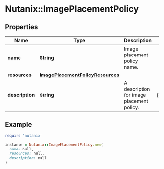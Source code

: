 # Nutanix::ImagePlacementPolicy

## Properties

| Name | Type | Description | Notes |
| ---- | ---- | ----------- | ----- |
| **name** | **String** | Image placement policy name. |  |
| **resources** | [**ImagePlacementPolicyResources**](ImagePlacementPolicyResources.md) |  |  |
| **description** | **String** | A description for Image placement policy. | [optional] |

## Example

```ruby
require 'nutanix'

instance = Nutanix::ImagePlacementPolicy.new(
  name: null,
  resources: null,
  description: null
)
```

